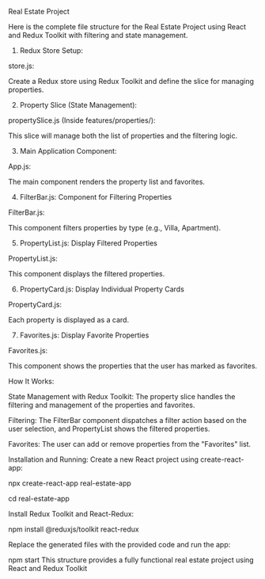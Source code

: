 Real Estate Project

Here is the complete file structure for the Real Estate Project using React and Redux Toolkit with filtering and state management.

1. Redux Store Setup:

store.js:

Create a Redux store using Redux Toolkit and define the slice for managing properties.

2. Property Slice (State Management):

propertySlice.js (Inside features/properties/):

This slice will manage both the list of properties and the filtering logic.

3. Main Application Component:

App.js:

The main component renders the property list and favorites.

4. FilterBar.js: Component for Filtering Properties

FilterBar.js:

This component filters properties by type (e.g., Villa, Apartment).

5. PropertyList.js: Display Filtered Properties

PropertyList.js:

This component displays the filtered properties.

6. PropertyCard.js: Display Individual Property Cards
   
PropertyCard.js:

Each property is displayed as a card.

7. Favorites.js: Display Favorite Properties

Favorites.js:

This component shows the properties that the user has marked as favorites.

How It Works:

State Management with Redux Toolkit: The property slice handles the filtering and management of the properties and favorites.

Filtering: The FilterBar component dispatches a filter action based on the user selection, and PropertyList shows the filtered properties.

Favorites: The user can add or remove properties from the "Favorites" list.

Installation and Running:
Create a new React project using create-react-app:

npx create-react-app real-estate-app

cd real-estate-app

Install Redux Toolkit and React-Redux:

npm install @reduxjs/toolkit react-redux

Replace the generated files with the provided code and run the app:

npm start
This structure provides a fully functional real estate project using React and Redux Toolkit
